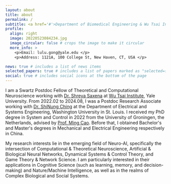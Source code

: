 ```yaml
---
layout: about
title: about
permalink: /
subtitle: <a href='#'>Department of Biomedical Engineering & Wu Tsai Institute, Yale University</a> 
profile:
  align: right
  image: 20220523084234.jpg
  image_circular: false # crops the image to make it circular
  more_info: >
    <p>Email: lulu.gong@yale.edu </p>
    <p>Address: 1121A, 100 College St, New Haven, CT, USA </p>

news: true # includes a list of news items
selected_papers: true # includes a list of papers marked as "selected={true}"
social: true # includes social icons at the bottom of the page
---
```


I am a Swartz Postdoc Fellow of Theoretical and Computational Neuroscience working with [Dr. Shreya Saxena](https://www.saxenalab.org/) at [Wu Tsai Institute](https://wti.yale.edu/), Yale University. From 2022.02 to 2024.08, I was a Postdoc Research Associate working with [Dr. ShiNung Ching](https://braindynamics.engineering.wustl.edu/) at the Department of Electrical and Systems Engineering, Washington University in St. Louis. I received my PhD degree in System and Control in 2022 from the University of Groningen, the Netherlands, advised by [Prof. Ming Cao](https://www.rug.nl/staff/m.cao/). Before that, I obtained Bachelor's and Master's degrees in Mechanical and Electrical Engineering respectively in China. 

My research interests lie in the emerging field of Neuro-AI, specifically the intersection of Computational & Theoretical Neuroscience, Artificial & Biological Neural Networks, Dynamical Systems & Control Theory, and Game Theory & Network Science. I am particularly interested in their applications in Cognitive Science (such as learning, memory, and decision-making) and Nature/Machine Intelligence, as well as in the realms of Complex Biological and Social Systems.


